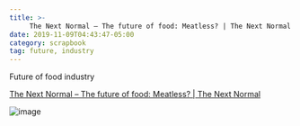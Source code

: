 ```yaml
---
title: >-
     The Next Normal – The future of food: Meatless? | The Next Normal
date: 2019-11-09T04:43:47-05:00
category: scrapbook
tag: future, industry 
---
```


Future of food industry 

[The Next Normal &ndash; The future of food: Meatless? | The Next Normal](https://www.mckinsey.com/featured-insights/the-next-normal/alternative-proteins)

![image](https://www.mckinsey.com/~/media/McKinsey/Featured%20Insights/The%20Next%20Normal/alternative-protein.ashx)